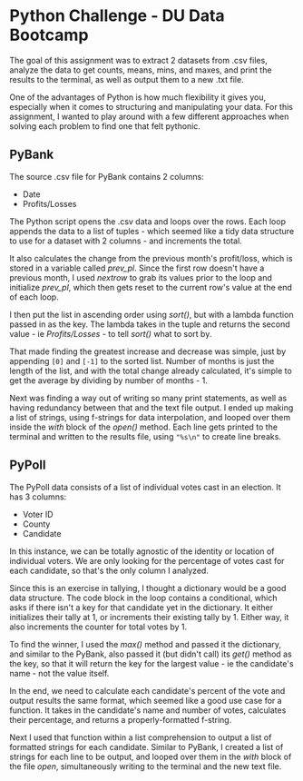 # Python Challenge - DU Data Bootcamp

The goal of this assignment was to extract 2 datasets from .csv files, analyze the data to get counts, means, mins, and maxes, and print the results to the terminal, as well as output them to a new .txt file.

One of the advantages of Python is how much flexibility it gives you, especially when it comes to structuring and manipulating your data. For this assignment, I wanted to play around with a few different approaches when solving each problem to find one that felt pythonic.

## PyBank

The source .csv file for PyBank contains 2 columns:

- Date
- Profits/Losses

The Python script opens the .csv data and loops over the rows. Each loop appends the data to a list of tuples - which seemed like a tidy data structure to use for a dataset with 2 columns - and increments the total.

It also calculates the change from the previous month's profit/loss, which is stored in a variable called *prev_pl*. Since the first row doesn't have a previous month, I used *nextrow* to grab its values prior to the loop and initialize *prev_pl*, which then gets reset to the current row's value at the end of each loop.

I then put the list in ascending order using *sort()*, but with a lambda function passed in as the key. The lambda takes in the tuple and returns the second value - ie *Profits/Losses* - to tell *sort()* what to sort by.

That made finding the greatest increase and decrease was simple, just by appending `[0]` and `[-1]` to the sorted list. Number of months is just the length of the list, and with the total change already calculated, it's simple to get the average by dividing by number of months - 1.

Next was finding a way out of writing so many print statements, as well as having redundancy between that and the text file output. I ended up making a list of strings, using f-strings for data interpolation, and looped over them inside the *with* block of the *open()* method. Each line gets printed to the terminal and written to the results file, using `"%s\n"` to create line breaks.

## PyPoll

The PyPoll data consists of a list of individual votes cast in an election. It has 3 columns:

- Voter ID
- County
- Candidate

In this instance, we can be totally agnostic of the identity or location of individual voters. We are only looking for the percentage of votes cast for each candidate, so that's the only column I analyzed.

Since this is an exercise in tallying, I thought a dictionary would be a good data structure. The code block in the loop contains a conditional, which asks if there isn't a key for that candidate yet in the dictionary. It either initializes their tally at 1, or increments their existing tally by 1. Either way, it also increments the counter for total votes by 1.

To find the winner, I used the *max()* method and passed it the dictionary, and similar to the PyBank, also passed it (but didn't call) its *get()* method as the key, so that it will return the key for the largest value - ie the candidate's name - not the value itself.

In the end, we need to calculate each candidate's percent of the vote and output results the same format, which seemed like a good use case for a function. It takes in the candidate's name and number of votes, calculates their percentage, and returns a properly-formatted f-string.

Next I used that function within a list comprehension to output a list of formatted strings for each candidate. Similar to PyBank, I created a list of strings for each line to be output, and looped over them in the *with* block of the file *open*, simultaneously writing to the terminal and the new text file.